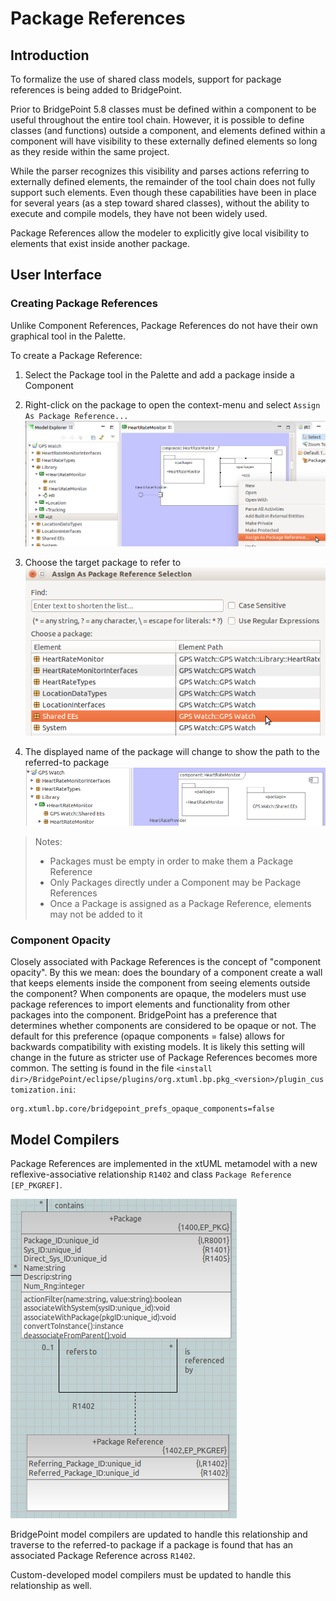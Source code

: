 Package References
===================

Introduction
------------
To formalize the use of shared class models, support for package references is
being added to BridgePoint.    

Prior to BridgePoint 5.8 classes must be defined within a component to be useful 
throughout the entire tool chain.  However, it is possible to define classes 
(and functions) outside a component, and elements defined within a component 
will have visibility to these externally defined elements so long as they 
reside within the same project.  
  
While the parser recognizes this visibility and parses actions referring to 
externally defined elements, the remainder of the tool chain does not fully 
support such elements.  Even though these capabilities have been in place for 
several years (as a step toward shared classes), without the ability to execute 
and compile models, they have not been widely used.  

Package References allow the modeler to explicitly give local visibility to 
elements that exist inside another package.  

User Interface
------------
### Creating Package References
Unlike Component References, Package References do not have their own graphical
tool in the Palette.  

To create a Package Reference:  
1. Select the Package tool in the Palette and add a package inside a Component    

2. Right-click on the package to open the context-menu and select ```Assign As Package Reference...```  
![Assign Package Reference Menu](assign_pkgref.png)  

3. Choose the target package to refer to  
![Assign Package Reference Dialog](assign_pkgref_dlg.png)  

4. The displayed name of the package will change to show the path to the referred-to package
![Assigned Package Reference](assigned_pkgref_path.png)  


> Notes:
> * Packages must be empty in order to make them a Package Reference
> * Only Packages directly under a Component may be Package References
> * Once a Package is assigned as a Package Reference, elements may not be added to it

### Component Opacity
Closely associated with Package References is the concept of "component 
opacity".  By this we mean: does the boundary of a component create a wall that
keeps elements inside the component from seeing elements outside the component? 
When components are opaque, the modelers must use package references to import 
elements and functionality from other packages into the component. BridgePoint 
has a preference that determines whether components are considered to be opaque
or not.  The default for this preference (opaque components = false) allows for
backwards compatibility with existing models.  It is likely this setting will
change in the future as stricter use of Package References becomes more common. 
The setting is found in the file ```<install dir>/BridgePoint/eclipse/plugins/org.xtuml.bp.pkg_<version>/plugin_customization.ini```:
```
org.xtuml.bp.core/bridgepoint_prefs_opaque_components=false
``` 
Model Compilers
------------
Package References are implemented in the xtUML metamodel with a new 
reflexive-associative relationship ```R1402``` and class ```Package Reference [EP_PKGREF]```.   

![Package Reference](pkgref.png)  

BridgePoint model compilers are updated to handle this relationship and traverse
to the referred-to package if a package is found that has an associated Package
Reference across ```R1402```.  

Custom-developed model compilers must be updated to handle this relationship 
as well.  
 


